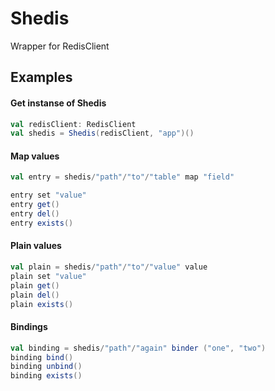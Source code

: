 # Shedis
Wrapper for RedisClient

## Examples

#### Get instanse of Shedis
```scala
val redisClient: RedisClient
val shedis = Shedis(redisClient, "app")()
```

#### Map values
```scala
val entry = shedis/"path"/"to"/"table" map "field"

entry set "value"
entry get()
entry del()
entry exists()
```

#### Plain values
```scala
val plain = shedis/"path"/"to"/"value" value
plain set "value"
plain get()
plain del()
plain exists()
```

#### Bindings
```scala
val binding = shedis/"path"/"again" binder ("one", "two")
binding bind()
binding unbind()
binding exists()
```